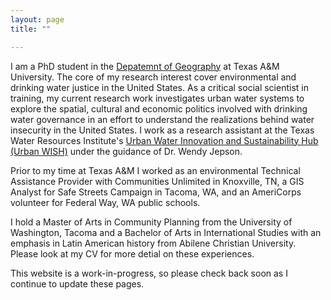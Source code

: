 ```yaml
--- 
layout: page
title: ""

---
```


I am a PhD student in the [Depatemnt of Geography](https://geography.tamu.edu/) at Texas A&M University. The core of my research interest cover environmental and drinking water justice in the United States. As a critical social scientist in training, my current research work investigates urban water systems to explore the spatial, cultural and economic politics involved with drinking water governance in an effort to understand the realizations behind water insecurity in the United States. I work as a research assistant at the Texas Water Resources Institute's [Urban Water Innovation and Sustainability Hub (Urban WISH)](https://twri.tamu.edu/our-work/engaging-educating/urban-wish/) under the guidance of Dr. Wendy Jepson. 

Prior to my time at Texas A&M I worked as an environmental Technical Assistance Provider with Communities Unlimited in Knoxville, TN, a GIS Analyst for Safe Streets Campaign in Tacoma, WA, and an AmeriCorps volunteer for Federal Way, WA public schools. 

I hold a Master of Arts in Community Planning from the University of Washington, Tacoma and a Bachelor of Arts in International Studies with an emphasis in Latin American history from Abilene Christian University. 
Please look at my CV for more detial on these experiences. 


This website is a work-in-progress, so please check back soon as I continue to update these pages.

